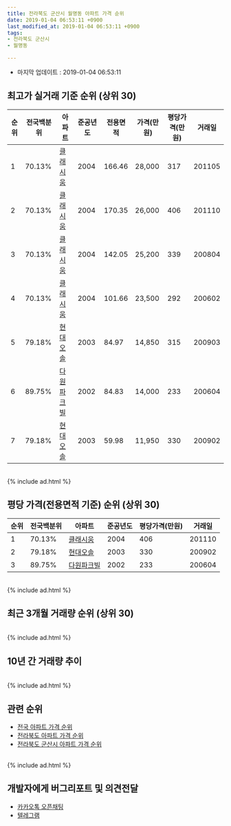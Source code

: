 ```yaml
---
title: 전라북도 군산시 월명동 아파트 가격 순위
date: 2019-01-04 06:53:11 +0900
last_modified_at: 2019-01-04 06:53:11 +0900
tags:
- 전라북도 군산시
- 월명동

---
```


* 마지막 업데이트 : 2019-01-04 06:53:11

## 최고가 실거래 기준 순위 (상위 30)


|순위|전국백분위|아파트|준공년도|전용면적|가격(만원)|평당가격(만원)|거래일|
|---|---|---|---|---|---|---|---|
|1|70.13%|[클래시움](https://search.naver.com/search.naver?query=%EC%A0%84%EB%9D%BC%EB%B6%81%EB%8F%84+%EA%B5%B0%EC%82%B0%EC%8B%9C+%EC%9B%94%EB%AA%85%EB%8F%99+%ED%81%B4%EB%9E%98%EC%8B%9C%EC%9B%80)|2004|166.46|28,000|317|201105|
|2|70.13%|[클래시움](https://search.naver.com/search.naver?query=%EC%A0%84%EB%9D%BC%EB%B6%81%EB%8F%84+%EA%B5%B0%EC%82%B0%EC%8B%9C+%EC%9B%94%EB%AA%85%EB%8F%99+%ED%81%B4%EB%9E%98%EC%8B%9C%EC%9B%80)|2004|170.35|26,000|406|201110|
|3|70.13%|[클래시움](https://search.naver.com/search.naver?query=%EC%A0%84%EB%9D%BC%EB%B6%81%EB%8F%84+%EA%B5%B0%EC%82%B0%EC%8B%9C+%EC%9B%94%EB%AA%85%EB%8F%99+%ED%81%B4%EB%9E%98%EC%8B%9C%EC%9B%80)|2004|142.05|25,200|339|200804|
|4|70.13%|[클래시움](https://search.naver.com/search.naver?query=%EC%A0%84%EB%9D%BC%EB%B6%81%EB%8F%84+%EA%B5%B0%EC%82%B0%EC%8B%9C+%EC%9B%94%EB%AA%85%EB%8F%99+%ED%81%B4%EB%9E%98%EC%8B%9C%EC%9B%80)|2004|101.66|23,500|292|200602|
|5|79.18%|[현대오솔](https://search.naver.com/search.naver?query=%EC%A0%84%EB%9D%BC%EB%B6%81%EB%8F%84+%EA%B5%B0%EC%82%B0%EC%8B%9C+%EC%9B%94%EB%AA%85%EB%8F%99+%ED%98%84%EB%8C%80%EC%98%A4%EC%86%94)|2003|84.97|14,850|315|200903|
|6|89.75%|[다원파크빌](https://search.naver.com/search.naver?query=%EC%A0%84%EB%9D%BC%EB%B6%81%EB%8F%84+%EA%B5%B0%EC%82%B0%EC%8B%9C+%EC%9B%94%EB%AA%85%EB%8F%99+%EB%8B%A4%EC%9B%90%ED%8C%8C%ED%81%AC%EB%B9%8C)|2002|84.83|14,000|233|200604|
|7|79.18%|[현대오솔](https://search.naver.com/search.naver?query=%EC%A0%84%EB%9D%BC%EB%B6%81%EB%8F%84+%EA%B5%B0%EC%82%B0%EC%8B%9C+%EC%9B%94%EB%AA%85%EB%8F%99+%ED%98%84%EB%8C%80%EC%98%A4%EC%86%94)|2003|59.98|11,950|330|200902|


<br>
{% include ad.html %}
<br>

## 평당 가격(전용면적 기준) 순위 (상위 30)


|순위|전국백분위|아파트|준공년도|평당가격(만원)|거래일|
|---|---|---|---|---|---|
|1|70.13%|[클래시움](https://search.naver.com/search.naver?query=%EC%A0%84%EB%9D%BC%EB%B6%81%EB%8F%84+%EA%B5%B0%EC%82%B0%EC%8B%9C+%EC%9B%94%EB%AA%85%EB%8F%99+%ED%81%B4%EB%9E%98%EC%8B%9C%EC%9B%80)|2004|406|201110|
|2|79.18%|[현대오솔](https://search.naver.com/search.naver?query=%EC%A0%84%EB%9D%BC%EB%B6%81%EB%8F%84+%EA%B5%B0%EC%82%B0%EC%8B%9C+%EC%9B%94%EB%AA%85%EB%8F%99+%ED%98%84%EB%8C%80%EC%98%A4%EC%86%94)|2003|330|200902|
|3|89.75%|[다원파크빌](https://search.naver.com/search.naver?query=%EC%A0%84%EB%9D%BC%EB%B6%81%EB%8F%84+%EA%B5%B0%EC%82%B0%EC%8B%9C+%EC%9B%94%EB%AA%85%EB%8F%99+%EB%8B%A4%EC%9B%90%ED%8C%8C%ED%81%AC%EB%B9%8C)|2002|233|200604|


<br>
{% include ad.html %}
<br>

## 최근 3개월 거래량 순위 (상위 30)


<div style="width:100%;">
    <canvas id="deal_count_ranking" height="250"></canvas>
</div>


<script>
new Chart(document.getElementById("deal_count_ranking"), {
    type: 'horizontalBar',
    data: {
        labels: ['다원파크빌', '클래시움', '현대오솔'],
        datasets: [{
            label: '실거래 수',
            data: [2, 1, 1],
            borderColor: "rgba(255, 0, 128, 1)",
            backgroundColor: "rgba(255, 0, 128, 0.5)",
            fill: false,
        }]
    },
    options: {
        responsive: true,
        title: {
            display: true,
            text: '최근 3개월 거래량 순위'
        },
        tooltips: {
            mode: 'index',
            intersect: false,
            callbacks: {
                title: function(tooltipItems, data) {
                    return "실거래 수:";
                },
                label: function(tooltipItem, data) {
                    return data.labels[tooltipItem.index] + ": " + tooltipItem.xLabel;
                }
            }
        },
        hover: {
            mode: 'nearest',
            intersect: true
        },
        scales: {
            xAxes: [{
                display: true,
                scaleLabel: {
                    display: true,
                    labelString: '실거래 수'
                },
                ticks: {
                    suggestedMin: 0,
                }
            }],
            yAxes: [{
                display: true,
                ticks: {
                    autoSkip: false,
                    callback: function(value, index, values) {
                        if (value.length > 15)
                            return value.substr(0, 13) + "...";
                        else
                            return value;
                    }
                },
                scaleLabel: {
                    display: false,
                }
            }]
        }
    }
});

</script>


<br>
{% include ad.html %}
<br>

## 10년 간 거래량 추이


<div style="width:100%;">
    <canvas id="deal_progress" height="250"></canvas>
</div>

<script>
new Chart(document.getElementById("deal_progress"), {
    type: 'line',
    data: {
        labels: ['200901','200902','200903','200904','200905','200906','200907','200908','200909','200910','200911','200912','201001','201002','201003','201004','201005','201006','201007','201008','201009','201010','201011','201012','201101','201102','201103','201104','201105','201106','201107','201108','201109','201110','201111','201112','201201','201202','201203','201204','201205','201206','201207','201208','201209','201210','201211','201212','201301','201302','201303','201304','201305','201306','201307','201308','201309','201310','201311','201312','201401','201402','201403','201404','201405','201406','201407','201408','201409','201410','201411','201412','201501','201502','201503','201504','201505','201506','201507','201508','201509','201510','201511','201512','201601','201602','201603','201604','201605','201606','201607','201608','201609','201610','201611','201612','201701','201702','201703','201704','201705','201706','201707','201708','201709','201710','201711','201712','201801','201802','201803','201804','201805','201806','201807','201808','201809','201810','201811','201812','201901'],
        datasets: [{
            label: '실거래 수',
            pointRadius: 1,
            data: [1, 13, 31, 37, 9, 6, 2, 3, 4, 3, 3, 1, 5, 5, 3, 4, 5, 3, 3, 0, 3, 0, 3, 1, 3, 3, 2, 2, 4, 2, 2, 3, 3, 3, 2, 1, 0, 2, 1, 0, 4, 0, 1, 1, 1, 2, 2, 2, 2, 4, 2, 2, 2, 1, 1, 0, 2, 2, 1, 1, 1, 2, 1, 1, 2, 0, 1, 4, 2, 1, 2, 1, 3, 3, 3, 2, 1, 2, 2, 3, 5, 5, 2, 0, 4, 0, 3, 1, 2, 1, 4, 1, 0, 5, 2, 1, 1, 2, 0, 0, 4, 1, 0, 6, 2, 1, 2, 2, 3, 4, 2, 2, 1, 0, 0, 2, 1, 4, 2, 2, 0],
            borderColor: "rgba(255, 201, 14, 1)",
            backgroundColor: "rgba(255, 201, 14, 0.5)",
            fill: true,
        }]
    },
    options: {
        responsive: true,
        title: {
            display: true,
            text: '10년간 거래량 추이'
        },
        tooltips: {
            mode: 'index',
            intersect: false,
        },
        hover: {
            mode: 'nearest',
            intersect: true
        },
        scales: {
            xAxes: [{
                display: true,
                scaleLabel: {
                    display: true,
                    labelString: '년/월'
                }
            }],
            yAxes: [{
                display: true,
                ticks: {
                    suggestedMin: 0,
                },
                scaleLabel: {
                    display: true,
                    labelString: '실거래 수'
                }
            }]
        }
    }
});

</script>


<br>
{% include ad.html %}
<br>

## 관련 순위

- [전국 아파트 가격 순위](https://inasie.github.io/apt-ranking/전국)
- [전라북도 아파트 가격 순위](https://inasie.github.io/apt-ranking/전라북도)
- [전라북도 군산시 아파트 가격 순위](https://inasie.github.io/apt-ranking/전라북도-군산시)


<br>
{% include ad.html %}
<br>

## 개발자에게 버그리포트 및 의견전달

- [카카오톡 오픈채팅](https://open.kakao.com/o/gLJUAP4)
- [텔레그램](https://t.me/inasie)

